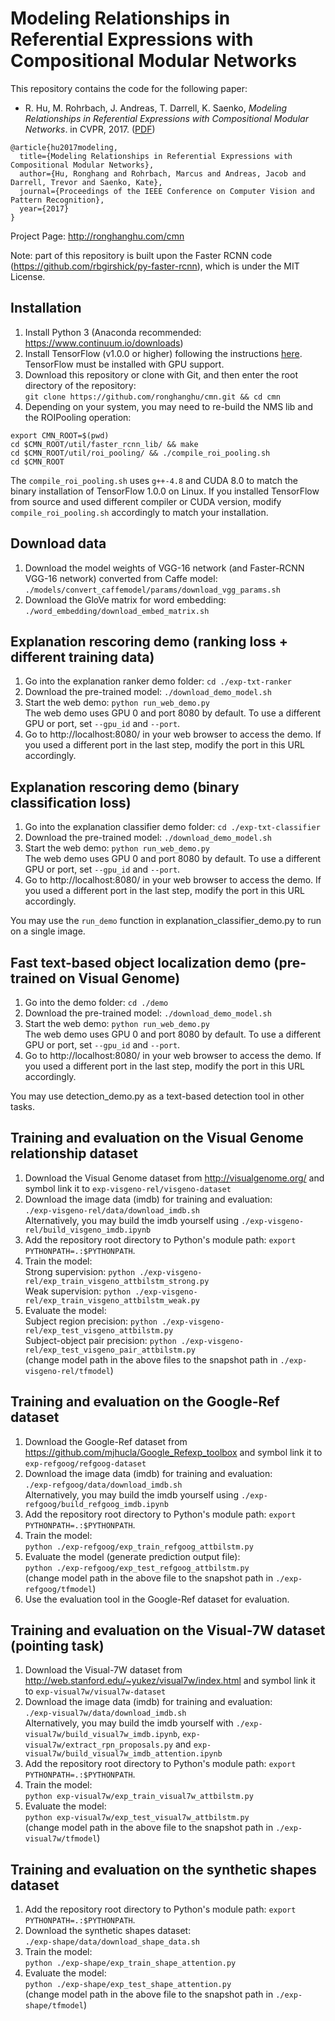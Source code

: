# Modeling Relationships in Referential Expressions with Compositional Modular Networks
This repository contains the code for the following paper:

* R. Hu, M. Rohrbach, J. Andreas, T. Darrell, K. Saenko, *Modeling Relationships in Referential Expressions with Compositional Modular Networks*. in CVPR, 2017. ([PDF](http://arxiv.org/pdf/1611.09978.pdf))
```
@article{hu2017modeling,
  title={Modeling Relationships in Referential Expressions with Compositional Modular Networks},
  author={Hu, Ronghang and Rohrbach, Marcus and Andreas, Jacob and Darrell, Trevor and Saenko, Kate},
  journal={Proceedings of the IEEE Conference on Computer Vision and Pattern Recognition},
  year={2017}
}
```

Project Page: http://ronghanghu.com/cmn  

Note: part of this repository is built upon the Faster RCNN code (https://github.com/rbgirshick/py-faster-rcnn), which is under the MIT License.

## Installation
1. Install Python 3 (Anaconda recommended: https://www.continuum.io/downloads)
2. Install TensorFlow (v1.0.0 or higher) following the instructions [here](https://www.tensorflow.org/install/). TensorFlow must be installed with GPU support.
3. Download this repository or clone with Git, and then enter the root directory of the repository:  
`git clone https://github.com/ronghanghu/cmn.git && cd cmn`
4. Depending on your system, you may need to re-build the NMS lib and the ROIPooling operation:
```
export CMN_ROOT=$(pwd)
cd $CMN_ROOT/util/faster_rcnn_lib/ && make
cd $CMN_ROOT/util/roi_pooling/ && ./compile_roi_pooling.sh
cd $CMN_ROOT
```
The `compile_roi_pooling.sh` uses `g++-4.8` and CUDA 8.0 to match the binary installation of TensorFlow 1.0.0 on Linux. If you installed TensorFlow from source and used different compiler or CUDA version, modify `compile_roi_pooling.sh` accordingly to match your installation.

## Download data
1. Download the model weights of VGG-16 network (and Faster-RCNN VGG-16 network) converted from Caffe model:  
`./models/convert_caffemodel/params/download_vgg_params.sh`
2. Download the GloVe matrix for word embedding:  
`./word_embedding/download_embed_matrix.sh`

## Explanation rescoring demo (ranking loss + different training data)
1. Go into the explanation ranker demo folder: `cd ./exp-txt-ranker`
2. Download the pre-trained model: `./download_demo_model.sh`
3. Start the web demo: `python run_web_demo.py`  
The web demo uses GPU 0 and port 8080 by default. To use a different GPU or port, set `--gpu_id` and `--port`.
4. Go to http://localhost:8080/ in your web browser to access the demo. If you used a different port in the last step, modify the port in this URL accordingly.

## Explanation rescoring demo (binary classification loss)
1. Go into the explanation classifier demo folder: `cd ./exp-txt-classifier`
2. Download the pre-trained model: `./download_demo_model.sh`
3. Start the web demo: `python run_web_demo.py`  
The web demo uses GPU 0 and port 8080 by default. To use a different GPU or port, set `--gpu_id` and `--port`.
4. Go to http://localhost:8080/ in your web browser to access the demo. If you used a different port in the last step, modify the port in this URL accordingly.

You may use the `run_demo` function in explanation_classifier_demo.py to run on a single image.

## Fast text-based object localization demo (pre-trained on Visual Genome)
1. Go into the demo folder: `cd ./demo`
2. Download the pre-trained model: `./download_demo_model.sh`
3. Start the web demo: `python run_web_demo.py`  
The web demo uses GPU 0 and port 8080 by default. To use a different GPU or port, set `--gpu_id` and `--port`.
4. Go to http://localhost:8080/ in your web browser to access the demo. If you used a different port in the last step, modify the port in this URL accordingly.

You may use detection_demo.py as a text-based detection tool in other tasks.

## Training and evaluation on the Visual Genome relationship dataset
1. Download the Visual Genome dataset from http://visualgenome.org/ and symbol link it to `exp-visgeno-rel/visgeno-dataset`
2. Download the image data (imdb) for training and evaluation:  
`./exp-visgeno-rel/data/download_imdb.sh`  
Alternatively, you may build the imdb yourself using `./exp-visgeno-rel/build_visgeno_imdb.ipynb`
3. Add the repository root directory to Python's module path: `export PYTHONPATH=.:$PYTHONPATH`.
4. Train the model:  
Strong supervision: `python ./exp-visgeno-rel/exp_train_visgeno_attbilstm_strong.py`  
Weak supervision: `python ./exp-visgeno-rel/exp_train_visgeno_attbilstm_weak.py`
5. Evaluate the model:  
Subject region precision: `python ./exp-visgeno-rel/exp_test_visgeno_attbilstm.py`  
Subject-object pair precision: `python ./exp-visgeno-rel/exp_test_visgeno_pair_attbilstm.py`  
 (change model path in the above files to the snapshot path in `./exp-visgeno-rel/tfmodel`)

## Training and evaluation on the Google-Ref dataset
1. Download the Google-Ref dataset from https://github.com/mjhucla/Google_Refexp_toolbox and symbol link it to `exp-refgoog/refgoog-dataset`
2. Download the image data (imdb) for training and evaluation:  
`./exp-refgoog/data/download_imdb.sh`  
Alternatively, you may build the imdb yourself using `./exp-refgoog/build_refgoog_imdb.ipynb`
3. Add the repository root directory to Python's module path: `export PYTHONPATH=.:$PYTHONPATH`.
4. Train the model:  
`python ./exp-refgoog/exp_train_refgoog_attbilstm.py`  
5. Evaluate the model (generate prediction output file):  
`python ./exp-refgoog/exp_test_refgoog_attbilstm.py`  
(change model path in the above file to the snapshot path in `./exp-refgoog/tfmodel`)
6. Use the evaluation tool in the Google-Ref dataset for evaluation.

## Training and evaluation on the Visual-7W dataset (pointing task)
1. Download the Visual-7W dataset from http://web.stanford.edu/~yukez/visual7w/index.html and symbol link it to `exp-visual7w/visual7w-dataset`
2. Download the image data (imdb) for training and evaluation:  
`./exp-visual7w/data/download_imdb.sh`  
Alternatively, you may build the imdb yourself with `./exp-visual7w/build_visual7w_imdb.ipynb`, `exp-visual7w/extract_rpn_proposals.py` and  `exp-visual7w/build_visual7w_imdb_attention.ipynb`
3. Add the repository root directory to Python's module path: `export PYTHONPATH=.:$PYTHONPATH`.
4. Train the model:  
`python exp-visual7w/exp_train_visual7w_attbilstm.py`
5. Evaluate the model:  
`python exp-visual7w/exp_test_visual7w_attbilstm.py`  
(change model path in the above file to the snapshot path in `./exp-visual7w/tfmodel`)

## Training and evaluation on the synthetic shapes dataset
1. Add the repository root directory to Python's module path: `export PYTHONPATH=.:$PYTHONPATH`.
2. Download the synthetic shapes dataset:  
`./exp-shape/data/download_shape_data.sh`
3. Train the model:  
`python ./exp-shape/exp_train_shape_attention.py`  
4. Evaluate the model:  
`python ./exp-shape/exp_test_shape_attention.py`  
(change model path in the above file to the snapshot path in `./exp-shape/tfmodel`)
